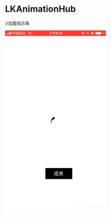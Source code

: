 # LKAnimationHub
//加载指示条

![演示图片](https://github.com/LinKolnLee/LKAnimationHub/blob/master/LKAnimationHubExample/LKAnimationHubExample/gif.GIF)

